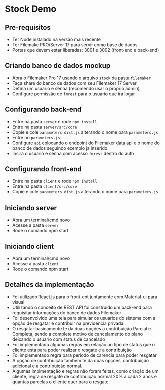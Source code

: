 # Stock Demo
## Pre-requisitos
 - Ter Node instalado na versão mais recente
 - Ter Filemake PRO/Server 17 para servir como base de dados
 - Portas que devem estar liberadas: 3001 e 3002 (front-end e back-end)

## Criando banco de dados mockup
 - Abra o Filemaker Pro 17 usando o arquivo `stock` da pasta `filemaker`
 - Faça share do banco de dados com seu Filemaker 17 Server
 - Defina um usuario e senha (recomendo usar o proprio admin)
 - Configure permissão de `fmrest` para o usuario que irá logar

## Configurando back-end
 - Entre na pasta `server` e rode `npm install`
 - Entre na pasta `server/src/core`
 - Copie e cole `parameters.dist.js` alterando o nome para `parameters.js`
 - Entre no `parameters.js`
 - Configure `api` colocando o endpoint do Filemaker data api e o nome do banco de dados seguindo exemplo ja inserido.
 - Insira o usuario e senha com acesso `fmrest` dentro do auth

## Configurando front-end
 - Entre na pasta `client` e rode `npm install`
 - Entre na pasta `client/src/core`
 - Copie e cole `parameters.dist.js` alterando o nome para `parameters.js`

## Iniciando server
 - Abra um terminal/cmd novo
 - Acesse a pasta `server`
 - Rode o comando npm start

## Iniciando client
 - Abra um terminal/cmd novo
 - Acesse a pasta `client`
 - Rode o comando npm start

## Detalhes da implementação
 - Foi utilizado React.js para o front-ent juntamente com Material-ui para visual
 - Utilizando o conceito de REST API foi construido um back-end para requisitar informações do banco de dados Filemaker
 - Foi desenvolvido uma tela para simular os usuarios do sistema com a opção de resgatar e contribuir na previdencia privada.
 - O resgatar basicamente te da duas opções a contribuição Parcial e Completa, sendo a complete motivo de cancelamento do plano deixando o usuario com status de cancelado
 - Foi implementado algumas regras em relação ao tipo de status que o cliente está para poder realizar o resgate e a contribuição
 - Foi implementado regra para periodo de carencia para poder resgatar
 - A opção de contribuição tambem te da duas opções, contribuição adicional e a contribuição normal.
 - Algumas implmentação e regras não foram feitas, como criação de um cliente, regra de resgate de contribuição normal 20% a cada 2 anos e quantas parcelas o cliente quer para o resgate.